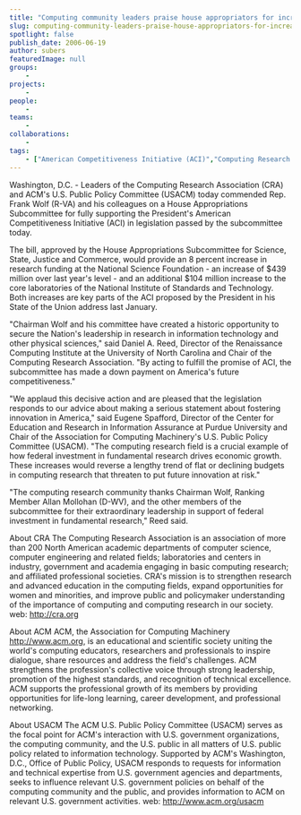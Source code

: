 ```yaml
---
title: "Computing community leaders praise house appropriators for increasing research funding to aid competitiveness"
slug: computing-community-leaders-praise-house-appropriators-for-increasing-research-funding-to-aid-competitiveness
spotlight: false
publish_date: 2006-06-19
author: subers
featuredImage: null
groups:
    - 
projects:
    - 
people:
    - 
teams: 
    - 
collaborations:
    - 
tags:
    - ["American Competitiveness Initiative (ACI)","Computing Research Association (CRA)"]
---
```

Washington, D.C. - Leaders of the Computing Research Association (CRA) and ACM's U.S. Public Policy Committee (USACM) today commended Rep. Frank Wolf (R-VA) and his colleagues on a House Appropriations Subcommittee for fully supporting the President's American Competitiveness Initiative (ACI) in legislation passed by the subcommittee today. <!--more-->

The bill, approved by the House Appropriations Subcommittee for Science, State, Justice and Commerce, would provide an 8 percent increase in research funding at the National Science Foundation - an increase of $439 million over last year's level - and an additional $104 million increase to the core laboratories of the National Institute of Standards and Technology. Both increases are key parts of the ACI proposed by the President in his State of the Union address last January.

"Chairman Wolf and his committee have created a historic opportunity to secure the Nation's leadership in research in information technology and other physical sciences," said Daniel A. Reed, Director of the Renaissance Computing Institute at the University of North Carolina and Chair of the Computing Research Association. "By acting to fulfill the promise of ACI, the subcommittee has made a down payment on America's future competitiveness."

"We applaud this decisive action and are pleased that the legislation responds to our advice about making a serious statement about fostering innovation in America," said Eugene Spafford, Director of the Center for Education and Research in Information Assurance at Purdue University and Chair of the Association for Computing Machinery's U.S. Public Policy Committee (USACM). "The computing research field is a crucial example of how federal investment in fundamental research drives economic growth. These increases would reverse a lengthy trend of flat or declining budgets in computing research that threaten to put future innovation at risk."

"The computing research community thanks Chairman Wolf, Ranking Member Allan Mollohan (D-WV), and the other members of the subcommittee for their extraordinary leadership in support of federal investment in fundamental research," Reed said.

<span class="head3">About CRA </span>
The Computing Research Association is an association of more than 200 North American academic departments of computer science, computer engineering and related fields; laboratories and centers in industry, government and academia engaging in basic computing research; and affiliated professional societies. CRA's mission is to strengthen research and advanced education in the computing fields, expand opportunities for women and minorities, and improve public and policymaker understanding of the importance of computing and computing research in our society. web: http://cra.org

<span class="head3">About ACM </span>
ACM, the Association for Computing Machinery http://www.acm.org, is an educational and scientific society uniting the world's computing educators, researchers and professionals to inspire dialogue, share resources and address the field's challenges. ACM strengthens the profession's collective voice through strong leadership, promotion of the highest standards, and recognition of technical excellence. ACM supports the professional growth of its members by providing opportunities for life-long learning, career development, and professional networking.

<span class="head3">About USACM </span>
The ACM U.S. Public Policy Committee (USACM) serves as the focal point for ACM's interaction with U.S. government organizations, the computing community, and the U.S. public in all matters of U.S. public policy related to information technology. Supported by ACM's Washington, D.C., Office of Public Policy, USACM responds to requests for information and technical expertise from U.S. government agencies and departments, seeks to influence relevant U.S. government policies on behalf of the computing community and the public, and provides information to ACM on relevant U.S. government activities. web: http://www.acm.org/usacm
